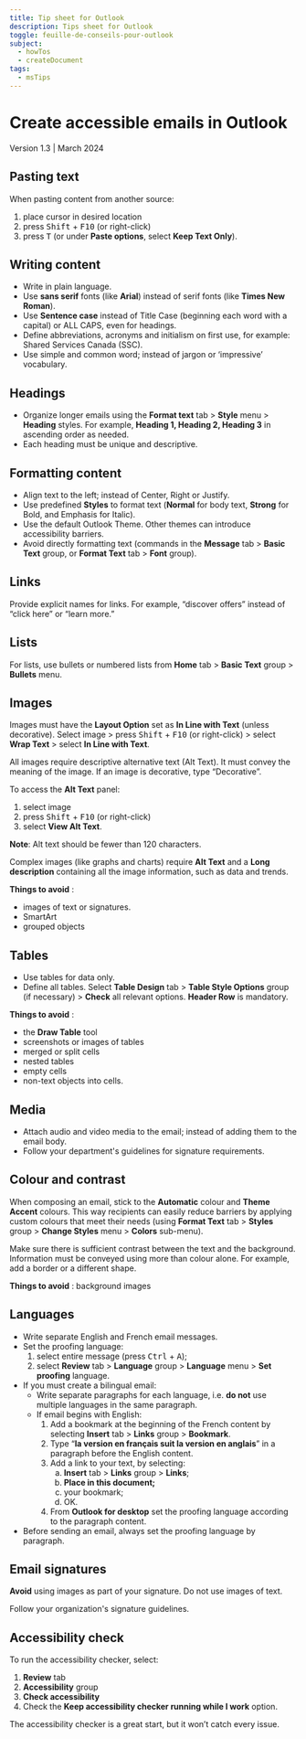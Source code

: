 ```yaml
---
title: Tip sheet for Outlook
description: Tips sheet for Outlook
toggle: feuille-de-conseils-pour-outlook
subject:
  - howTos
  - createDocument
tags:
  - msTips
---
```


# Create accessible emails in Outlook
Version 1.3 | March 2024

## Pasting text
When pasting content from another source:
1.	place cursor in desired location
2.	press <kbd>Shift</kbd> + <kbd>F10</kbd> (or right-click)
3.	press <kbd>T</kbd> (or under **Paste options**, select **Keep Text Only**).

## Writing content
-	Write in plain language.
-	Use **sans serif** fonts (like **Arial**) instead of serif fonts (like **Times New Roman**).
-	Use **Sentence case** instead of Title Case (beginning each word with a capital) or ALL CAPS, even for headings.
-	Define abbreviations, acronyms and initialism on first use, for example: Shared Services Canada (SSC).
-	Use simple and common word; instead of jargon or ‘impressive’ vocabulary.


## Headings
- Organize longer emails using the **Format text** tab > **Style** menu > **Heading** styles. For example, **Heading 1, Heading 2, Heading 3** in ascending order as needed.
- Each heading must be unique and descriptive.


## Formatting content
- Align text to the left; instead of Center, Right or Justify.
- Use predefined **Styles** to format text (**Normal** for body text, **Strong** for Bold, and Emphasis for Italic).
- Use the default Outlook Theme. Other themes can introduce accessibility barriers.
- Avoid directly formatting text (commands in the **Message** tab > **Basic Text** group, or **Format Text** tab > **Font** group).

## Links
Provide explicit names for links. For example, “discover offers” instead of “click here” or “learn more.”

## Lists
For lists, use bullets or numbered lists from **Home** tab > **Basic Text** group > **Bullets** menu.

## Images
Images must have the **Layout Option** set as **In Line with Text** (unless decorative). Select image > press <kbd>Shift</kbd> + <kbd>F10</kbd> (or right-click) > select **Wrap Text** > select **In Line with Text**.   

All images require descriptive alternative text (Alt Text). It must convey the meaning of the image. If an image is decorative, type “Decorative”.  

To access the **Alt Text** panel:
1.	select image
2.	press <kbd>Shift</kbd> + <kbd>F10</kbd> (or right-click)
3.	select **View Alt Text**.   

**Note**: Alt text should be fewer than 120 characters.   

Complex images (like graphs and charts) require **Alt Text** and a **Long description** containing all the image information, such as data and trends. 

**Things to avoid** :
- images of text or signatures.
- SmartArt
- grouped objects

## Tables
- Use tables for data only.
- Define all tables. Select **Table Design** tab > **Table Style Options** group (if necessary) > **Check** all relevant options. **Header Row** is mandatory.

**Things to avoid** :
- the **Draw Table** tool
- screenshots or images of tables
- merged or split cells
- nested tables
- empty cells
- non-text objects into cells.

## Media
- Attach audio and video media to the email; instead of adding them to the email body.
- Follow your department's guidelines for signature requirements.

## Colour and contrast
When composing an email, stick to the **Automatic** colour and **Theme Accent** colours. This way recipients can easily reduce barriers by applying custom colours that meet their needs (using **Format Text** tab > **Styles** group > **Change Styles** menu > **Colors** sub-menu).     

Make sure there is sufficient contrast between the text and the background.
Information must be conveyed using more than colour alone. For example, add a border or a different shape.     

**Things to avoid** :
background images

## Languages
- Write separate English and French email messages.
- Set the proofing language:
  1.	select entire message (press <kbd>Ctrl</kbd> + <kbd>A</kbd>);
  2.	select **Review** tab > **Language** group > **Language** menu > **Set proofing** language.
- If you must create a bilingual email:
  -	Write separate paragraphs for each language, i.e. **do not** use multiple languages in the same paragraph.
  -	If email begins with English:
    1.	Add a bookmark at the beginning of the French content by selecting **Insert** tab > **Links** group > **Bookmark**.
    2.	Type “**la version en français suit la version en anglais**” in a paragraph before the English content.
    3.	Add a link to your  text, by selecting:
        <ol type="a">
          <li><strong>Insert</strong> tab > <strong>Links</strong> group > <strong>Links</strong>;</li>
          <li><strong>Place in this document;</strong></li>
          <li>your bookmark;</li>
          <li>OK.</li>
        </ol>	
    4.	From **Outlook for desktop** set the proofing language according to the paragraph content.
- Before sending an email, always set the proofing language by paragraph.

## Email signatures
**Avoid** using images as part of your signature. Do not use images of text.

Follow your organization's signature guidelines.

## Accessibility check
To run the accessibility checker, select:
1.	**Review** tab
2.	**Accessibility** group
3.	**Check accessibility**
4.	Check the **Keep accessibility checker running while I work** option. 

The accessibility checker is a great start, but it won’t catch every issue.